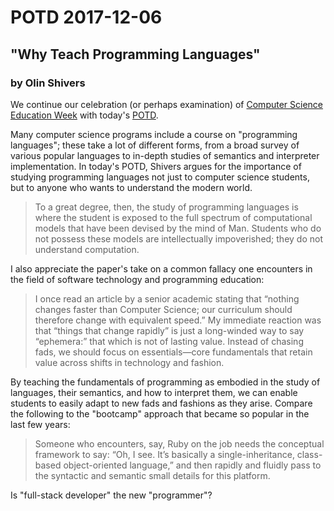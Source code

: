 # POTD 2017-12-06
## "Why Teach Programming Languages"
### by Olin Shivers

We continue our celebration (or perhaps examination) of [Computer Science Education Week](https://csedweek.org/) with today's [POTD](http://www.ccs.neu.edu/home/shivers/papers/why-teach-pl.pdf).

Many computer science programs include a course on "programming languages"; these take a lot of different forms, from a broad survey of various popular languages to in-depth studies of semantics and interpreter implementation.
In today's POTD, Shivers argues for the importance of studying programming languages not just to computer science students, but to anyone who wants to understand the modern world.

> To a great degree, then, the study of programming languages
> is where the student is exposed to the full spectrum of computational models
> that have been devised by the mind of Man. Students who do not possess these
> models are intellectually impoverished; they do not understand computation.

I also appreciate the paper's take on a common fallacy one encounters in the field of software technology and programming education:
> I once read an article by a senior academic stating that “nothing changes
> faster than Computer Science; our curriculum should therefore change with equivalent speed.”
> My immediate reaction was that “things that change rapidly” is just a long-winded
> way to say “ephemera:” that which is not of lasting value. Instead of chasing fads, 
> we should focus on essentials—core fundamentals that retain value across
> shifts in technology and fashion.

By teaching the fundamentals of programming as embodied in the study of languages, their semantics, and how to interpret them, we can enable students to easily adapt to new fads and fashions as they arise.
Compare the following to the "bootcamp" approach that became so popular in the last few years: 
> Someone who encounters, say, Ruby on the job needs the conceptual framework
> to say: “Oh, I see. It’s basically a single-inheritance, class-based
> object-oriented language,” and then rapidly and fluidly pass to the
> syntactic and semantic small details for this platform. 

Is "full-stack developer" the new "programmer"?
